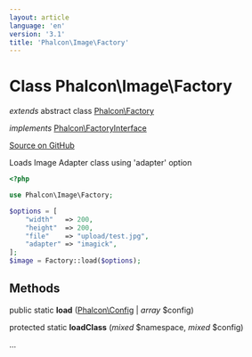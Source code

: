 ```yaml
---
layout: article
language: 'en'
version: '3.1'
title: 'Phalcon\Image\Factory'
---
```

# Class **Phalcon\Image\Factory**

*extends* abstract class [Phalcon\Factory](/3.1/en/api/Phalcon_Factory)

*implements* [Phalcon\FactoryInterface](/3.1/en/api/Phalcon_FactoryInterface)

<a href="https://github.com/phalcon/cphalcon/tree/v3.1.0/phalcon/image/factory.zep" class="btn btn-default btn-sm">Source on GitHub</a>

Loads Image Adapter class using 'adapter' option

```php
<?php

use Phalcon\Image\Factory;

$options = [
    "width"   => 200,
    "height"  => 200,
    "file"    => "upload/test.jpg",
    "adapter" => "imagick",
];
$image = Factory::load($options);

```


## Methods
public static  **load** ([Phalcon\Config](/3.1/en/api/Phalcon_Config) | *array* $config)





protected static  **loadClass** (*mixed* $namespace, *mixed* $config)

...


